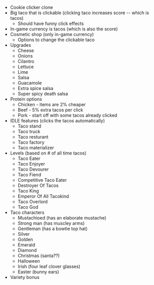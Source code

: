 - Cookie clicker clone
- Big taco that is clickable (clicking taco increases score -- which is tacos)
    - Should have funny click effects
- In-game currency is tacos (which is also the score)
- Cosmetic shop (only in-game currency)
    - Options to change the clickable taco
- Upgrades
    - Cheese
    - Onions
    - Cilantro
    - Lettuce
    - Lime
    - Salsa
    - Guacamole
    - Extra spice salsa
    - Super spicy death salsa
- Protein options
    - Chicken - items are 2% cheaper
    - Beef - 5% extra tacos per click
    - Pork - start off with some tacos already clicked
- IDLE features (clicks the tacos automatically)
    - Taco stand
    - Taco truck
    - Taco resturant
    - Taco factory
    - Taco materializer
- Levels (based on # of all time tacos)
    - Taco Eater
    - Taco Enjoyer
    - Taco Devourer
    - Taco Fiend
    - Competitive Taco Eater
    - Destroyer Of Tacos
    - Taco King
    - Emperor Of All Tacokind
    - Taco Overlord
    - Taco God
- Taco characters
    - Mustachioed (has an elaborate mustache)
    - Strong man (has muscley arms)
    - Gentleman (has a bowtie top hat)
    - Silver
    - Golden
    - Emerald
    - Diamond
    - Christmas (santa??)
    - Halloween
    - Irish (four leaf clover glasses)
    - Easter (bunny ears)
- Variety bonus
